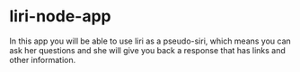 # liri-node-app

In this app you will be able to use liri as a pseudo-siri, which means you can ask her questions and she
will give you back a response that has links and other information.